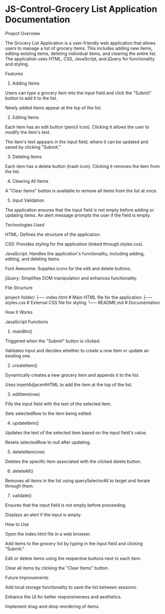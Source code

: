 # JS-Control-Grocery List Application Documentation

Project Overview

The Grocery List Application is a user-friendly web application that allows users to manage a list of grocery items. This includes adding new items, editing existing items, deleting individual items, and clearing the entire list. The application uses HTML, CSS, JavaScript, and jQuery for functionality and styling.

Features

1. Adding Items

Users can type a grocery item into the input field and click the "Submit" button to add it to the list.

Newly added items appear at the top of the list.

2. Editing Items

Each item has an edit button (pencil icon). Clicking it allows the user to modify the item's text.

The item's text appears in the input field, where it can be updated and saved by clicking "Submit."

3. Deleting Items

Each item has a delete button (trash icon). Clicking it removes the item from the list.

4. Clearing All Items

A "Clear Items" button is available to remove all items from the list at once.

5. Input Validation

The application ensures that the input field is not empty before adding or updating items. An alert message prompts the user if the field is empty.

Technologies Used

HTML: Defines the structure of the application.

CSS: Provides styling for the application (linked through styles.css).

JavaScript: Handles the application's functionality, including adding, editing, and deleting items.

Font Awesome: Supplies icons for the edit and delete buttons.

jQuery: Simplifies DOM manipulation and enhances functionality.

File Structure

project-folder/
├── index.html       # Main HTML file for the application
├── styles.css       # External CSS file for styling
└── README.md        # Documentation

How It Works

JavaScript Functions

1. mainBtn()

Triggered when the "Submit" button is clicked.

Validates input and decides whether to create a new item or update an existing one.

2. createItem()

Dynamically creates a new grocery item and appends it to the list.

Uses insertAdjacentHTML to add the item at the top of the list.

3. editItem(row)

Fills the input field with the text of the selected item.

Sets selectedRow to the item being edited.

4. updateItem()

Updates the text of the selected item based on the input field's value.

Resets selectedRow to null after updating.

5. deleteItem(row)

Deletes the specific item associated with the clicked delete button.

6. deleteAll()

Removes all items in the list using querySelectorAll to target and iterate through them.

7. validate()

Ensures that the input field is not empty before proceeding.

Displays an alert if the input is empty.

How to Use

Open the index.html file in a web browser.

Add items to the grocery list by typing in the input field and clicking "Submit."

Edit or delete items using the respective buttons next to each item.

Clear all items by clicking the "Clear Items" button.

Future Improvements

Add local storage functionality to save the list between sessions.

Enhance the UI for better responsiveness and aesthetics.

Implement drag-and-drop reordering of items.




